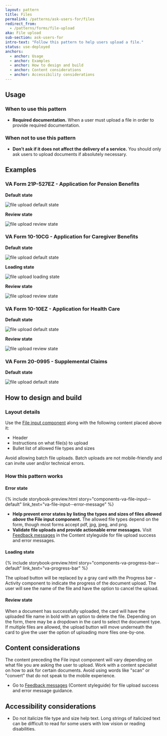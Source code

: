 ```yaml
---
layout: pattern
title: Files
permalink: /patterns/ask-users-for/files
redirect_from:
  - /patterns/forms/file-upload
aka: File upload
sub-section: ask-users-for
intro-text: "Follow this pattern to help users upload a file."
status: use-deployed
anchors:
  - anchor: Usage
  - anchor: Examples
  - anchor: How to design and build
  - anchor: Content considerations
  - anchor: Accessibility considerations
---
```


## Usage

### When to use this pattern

* **Required documentation.** When a user must upload a file in order to provide required documentation.

### When not to use this pattern

* **Don’t ask if it does not affect the delivery of a service.** You should only ask users to upload documents if absolutely necessary.

## Examples

### VA Form 21P-527EZ - Application for Pension Benefits

**Default state**

![file upload default state]({{site.baseurl}}/images/patterns/ask-users-for/files/Form_21P-527EZ_upload-button.png)

**Review state**

![file upload review state]({{site.baseurl}}/images/patterns/ask-users-for/files/Form_21P-527EZ_uploaded-file-card.png)

### VA Form 10-10CG - Application for Caregiver Benefits

**Default state**

![file upload default state]({{site.baseurl}}/images/patterns/ask-users-for/files/10-10cg-default.png)

**Loading state**

![file upload loading state]({{site.baseurl}}/images/patterns/ask-users-for/files/10-10cg-loading.png)

**Review state**

![file upload review state]({{site.baseurl}}/images/patterns/ask-users-for/files/10-10cg-review.png)

### VA Form 10-10EZ - Application for Health Care

**Default state**

![file upload default state]({{site.baseurl}}/images/patterns/ask-users-for/files/10-10ez-default.png)

**Review state**

![file upload review state]({{site.baseurl}}/images/patterns/ask-users-for/files/10-10ez-review.png)

### VA Form 20-0995 - Supplemental Claims

**Default state**

![file upload default state]({{site.baseurl}}/images/patterns/ask-users-for/files/Supplemental-Claims-20-0995-default.png)

## How to design and build

### Layout details

Use the [File input component](https://design.va.gov/components/form/file-input) along with the following content placed above it:

- Header 
- Instructions on what file(s) to upload
- Bullet list of allowed file types and sizes

Avoid allowing batch file uploads. Batch uploads are not mobile-friendly and can invite user and/or technical errors.

### How this pattern works

#### Error state

{% include storybook-preview.html story="components-va-file-input--default" link_text="va-file-input--error-message" %}

- **Help prevent error states by listing the types and sizes of files allowed _above_ the File input component.** The allowed file types depend on the form, though most forms accept pdf, jpg, jpeg, and png. 
- **Validate file uploads and provide actionable error messages.** Visit <a class="vads-c-action-link--blue" href="{{ site.baseurl }}/content-style-guide/error-messages/feedback">Feedback messages</a> in the Content styleguide for file upload success and error messages.

#### Loading state

{% include storybook-preview.html story="components-va-progress-bar--default" link_text="va-progress-bar" %}

The upload button will be replaced by a gray card with the Progress bar - Activity component to indicate the progress of the document upload. The user will see the name of the file and have the option to cancel the upload.

#### Review state

When a document has successfully uploaded, the card will have the uploaded file name in bold with an option to delete the file. Depending on the form, there may be a dropdown in the card to select the document type. If multiple files are allowed, the upload button will move underneath the card to give the user the option of uploading more files one-by-one.

## Content considerations

The content preceding the File input component will vary depending on what file you are asking the user to upload. Work with a content specialist on how to ask for certain documents. Avoid using words like "scan" or "convert" that do not speak to the mobile experience.

- Go to <a class="vads-c-action-link--blue" href="{{ site.baseurl }}/content-style-guide/error-messages/feedback">Feedback messages</a> (Content styleguide) for file upload success and error message guidance.

## Accessibility considerations

- Do not italicize file type and size help text. Long strings of italicized text can be difficult to read for some users with low vision or reading disabilities.
